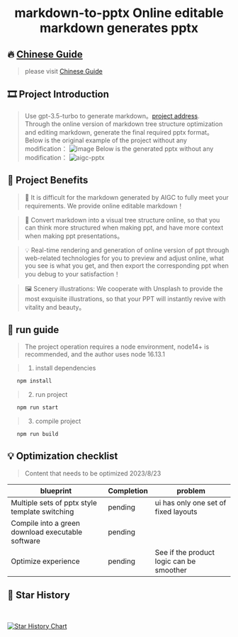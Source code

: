 # <p align="center">markdown-to-pptx Online editable markdown generates pptx</p>

[//]: # (https://github.com/ikatyang/emoji-cheat-sheet 表情仓库)

## 🔥 [Chinese Guide](./README.md)

> please visit [Chinese Guide](./README.md)

## 🎞️ Project Introduction

> Use gpt-3.5-turbo to generate markdown。[project address](https://github.com/limaoyi1/Auto-PPT). \
> Through the online version of markdown tree structure optimization and editing markdown, generate the final required pptx format。 \
> Below is the original example of the project without any modification：
> ![image](https://github.com/liumengniu/markdown-to-pptx/assets/24428623/fa096602-d0ad-4312-b4c2-d85eb0b9bb39)
> Below is the generated pptx without any modification：
> ![aigc-pptx](https://github.com/liumengniu/markdown-to-pptx/assets/24428623/3beccf39-0cd9-4ab9-9201-d42737a2bc97)


## 🧲 Project Benefits

> 🌟 It is difficult for the markdown generated by AIGC to fully meet your requirements. We provide online editable markdown！

> 🎩 Convert markdown into a visual tree structure online, so that you can think more structured when making ppt, and have more context when making ppt presentations。

> 💡 Real-time rendering and generation of online version of ppt through web-related technologies for you to preview and adjust online, what you see is what you get, and then export the corresponding ppt when you debug to your satisfaction！

> 🖼️ Scenery illustrations: We cooperate with Unsplash to provide the most exquisite illustrations, so that your PPT will instantly revive with vitality and beauty。


## 🎨 run guide

> The project operation requires a node environment, node14+ is recommended, and the author uses node 16.13.1

> 1. install dependencies

```bash
   npm install
```

> 2. run project

```bash
   npm run start
```

> 3. compile project

```bash
   npm run build
```

## 💡 Optimization checklist
> Content that needs to be optimized 2023/8/23
>
| blueprint                                         | Completion  | problem                                  |
|---------------------------------------------------|-------------|------------------------------------------|
| Multiple sets of pptx style template switching    | pending     | ui has only one set of fixed layouts     |
| Compile into a green download executable software | pending     |                                          |
| Optimize experience                               | pending     | See if the product logic can be smoother |

## 🌟 Star History
<br>

[![Star History Chart](https://api.star-history.com/svg?repos=liumengniu/markdown-to-pptx&type=Timeline)](https://star-history.com/#liumengniu/markdown-to-pptx&Timeline)



